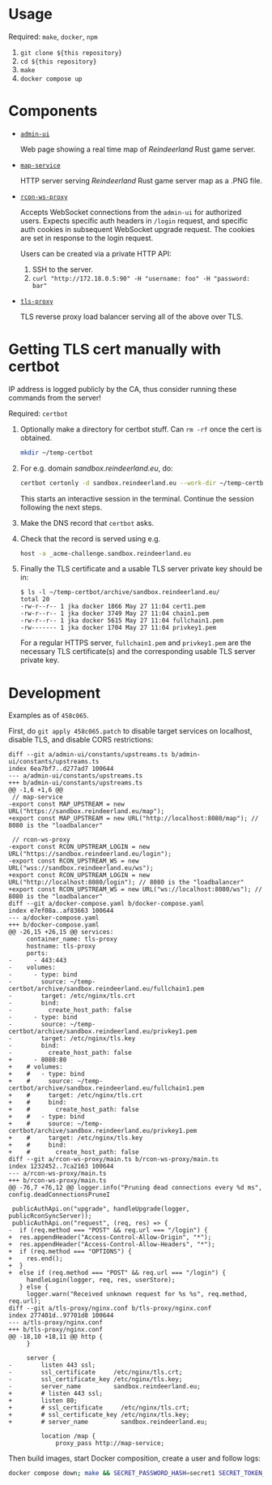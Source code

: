 # Usage

Required: `make`, `docker`, `npm`

1. `git clone ${this repository}`
2. `cd ${this repository}`
3. `make`
4. `docker compose up`

# Components

- [`admin-ui`](./admin-ui)

  Web page showing a real time map of _Reindeerland_ Rust game server.

- [`map-service`](./map-service)

  HTTP server serving _Reindeerland_ Rust game server map as a .PNG file.

- [`rcon-ws-proxy`](./rcon-ws-proxy)

  Accepts WebSocket connections from the `admin-ui` for authorized users.
  Expects specific auth headers in `/login` request, and specific auth cookies
  in subsequent WebSocket upgrade request. The cookies are set in response to
  the login request.

  Users can be created via a private HTTP API:

  1. SSH to the server.
  2. `curl "http://172.18.0.5:90" -H "username: foo" -H "password: bar"`

- [`tls-proxy`](./tls-proxy)

  TLS reverse proxy load balancer serving all of the above over TLS.

# Getting TLS cert manually with certbot

IP address is logged publicly by the CA, thus consider running these commands
from the server!

Required: `certbot`

1. Optionally make a directory for certbot stuff. Can `rm -rf` once the cert is
   obtained.

   ```bash
   mkdir ~/temp-certbot
   ```

2. For e.g. domain _sandbox.reindeerland.eu_, do:

   ```bash
   certbot certonly -d sandbox.reindeerland.eu --work-dir ~/temp-certbot/ --logs-dir ~/temp-certbot/ --config-dir ~/temp-certbot/ --manual --register-unsafely-without-email --preferred-challenges dns
   ```

   This starts an interactive session in the terminal. Continue the session
   following the next steps.

3. Make the DNS record that `certbot` asks.

4. Check that the record is served using e.g.

   ```bash
   host -a _acme-challenge.sandbox.reindeerland.eu
   ```

5. Finally the TLS certificate and a usable TLS server private key should be in:

   ```
   $ ls -l ~/temp-certbot/archive/sandbox.reindeerland.eu/
   total 20
   -rw-r--r-- 1 jka docker 1866 May 27 11:04 cert1.pem
   -rw-r--r-- 1 jka docker 3749 May 27 11:04 chain1.pem
   -rw-r--r-- 1 jka docker 5615 May 27 11:04 fullchain1.pem
   -rw------- 1 jka docker 1704 May 27 11:04 privkey1.pem
   ```

   For a regular HTTPS server, `fullchain1.pem` and `privkey1.pem` are the
   necessary TLS certificate(s) and the corresponding usable TLS server private
   key.

# Development

Examples as of `458c065`.

First, do `git apply 458c065.patch` to disable target services on localhost, disable TLS, and disable CORS restrictions:

```
diff --git a/admin-ui/constants/upstreams.ts b/admin-ui/constants/upstreams.ts
index 6ea7bf7..d277ad7 100644
--- a/admin-ui/constants/upstreams.ts
+++ b/admin-ui/constants/upstreams.ts
@@ -1,6 +1,6 @@
 // map-service
-export const MAP_UPSTREAM = new URL("https://sandbox.reindeerland.eu/map");
+export const MAP_UPSTREAM = new URL("http://localhost:8080/map"); // 8080 is the "loadbalancer"
 
 // rcon-ws-proxy
-export const RCON_UPSTREAM_LOGIN = new URL("https://sandbox.reindeerland.eu/login");
-export const RCON_UPSTREAM_WS = new URL("wss://sandbox.reindeerland.eu/ws");
+export const RCON_UPSTREAM_LOGIN = new URL("http://localhost:8080/login"); // 8080 is the "loadbalancer"
+export const RCON_UPSTREAM_WS = new URL("ws://localhost:8080/ws"); // 8080 is the "loadbalancer"
diff --git a/docker-compose.yaml b/docker-compose.yaml
index e7ef08a..af83663 100644
--- a/docker-compose.yaml
+++ b/docker-compose.yaml
@@ -26,15 +26,15 @@ services:
     container_name: tls-proxy
     hostname: tls-proxy
     ports:
-      - 443:443
-    volumes:
-      - type: bind
-        source: ~/temp-certbot/archive/sandbox.reindeerland.eu/fullchain1.pem
-        target: /etc/nginx/tls.crt
-        bind:
-          create_host_path: false
-      - type: bind
-        source: ~/temp-certbot/archive/sandbox.reindeerland.eu/privkey1.pem
-        target: /etc/nginx/tls.key
-        bind:
-          create_host_path: false
+      - 8080:80
+    # volumes:
+    #   - type: bind
+    #     source: ~/temp-certbot/archive/sandbox.reindeerland.eu/fullchain1.pem
+    #     target: /etc/nginx/tls.crt
+    #     bind:
+    #       create_host_path: false
+    #   - type: bind
+    #     source: ~/temp-certbot/archive/sandbox.reindeerland.eu/privkey1.pem
+    #     target: /etc/nginx/tls.key
+    #     bind:
+    #       create_host_path: false
diff --git a/rcon-ws-proxy/main.ts b/rcon-ws-proxy/main.ts
index 1232452..7ca2163 100644
--- a/rcon-ws-proxy/main.ts
+++ b/rcon-ws-proxy/main.ts
@@ -76,7 +76,12 @@ logger.info("Pruning dead connections every %d ms", config.deadConnectionsPruneI
 
 publicAuthApi.on("upgrade", handleUpgrade(logger, publicRconSyncServer));
 publicAuthApi.on("request", (req, res) => {
-  if (req.method === "POST" && req.url === "/login") {
+  res.appendHeader("Access-Control-Allow-Origin", "*");
+  res.appendHeader("Access-Control-Allow-Headers", "*");
+  if (req.method === "OPTIONS") {
+    res.end();
+  }
+  else if (req.method === "POST" && req.url === "/login") {
     handleLogin(logger, req, res, userStore);
   } else {
     logger.warn("Received unknown request for %s %s", req.method, req.url);
diff --git a/tls-proxy/nginx.conf b/tls-proxy/nginx.conf
index 277401d..97701d8 100644
--- a/tls-proxy/nginx.conf
+++ b/tls-proxy/nginx.conf
@@ -18,10 +18,11 @@ http {
     }
  
     server {
-        listen 443 ssl;
-        ssl_certificate     /etc/nginx/tls.crt;
-        ssl_certificate_key /etc/nginx/tls.key;
-        server_name         sandbox.reindeerland.eu;
+        # listen 443 ssl;
+        listen 80;
+        # ssl_certificate     /etc/nginx/tls.crt;
+        # ssl_certificate_key /etc/nginx/tls.key;
+        # server_name         sandbox.reindeerland.eu;
 
         location /map {
             proxy_pass http://map-service;
```

Then build images, start Docker composition, create a user and follow logs:

```bash
docker compose down; make && SECRET_PASSWORD_HASH=secret1 SECRET_TOKEN_SIGNING=secret2 RCON_WS_UPSTREAM_URL=ws://localhost:28016 RCON_PASSWORD=secret3 docker compose up -d && docker exec rcon-ws-proxy curl "http://localhost:90" -H "username: foo" -H "password: bar" && docker compose logs -f
```
